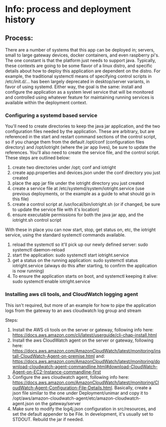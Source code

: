 # Info: process and deployment history

## Process:

There are a number of systems that this app can be deployed in; servers, small to large gateway devices, docker containers, and even raspberry pi's. The one constant is that the platform just needs to support java.
Typically, these contexts are going to be some flavor of a linux distro, and specific details about how to deploy this application are dependent on the distro. For example, the traditional systemctl means of specifying 
control scripts in /etc/init.d/... has been largely deprecated in desktop/server variants, in favor of using systemd. Either way, the goal is the same: install and configure the application as a system level service that 
will be monitored and controlled using whatever feature for maintaining running services is available within the deployment context. 

### Configuring a systemd based service

You'll need to create directories to keep the java jar application, and the two configuration files needed by the application. These are arbitrary, but are referenced in the start and restart command sections of the control script, so if you 
change them from the default /opt/conf (configuration files directory) and /opt/iotright (where the jar app lives), be sure to update the references. You'll also need to create the service file, and the control script. These steps are outlined below:

1. create two directories under /opt; conf and iotright
2. create app.properties and devices.json under the conf directory you just created
3. place the app jar file under the iotright directory you just created
4. create a service file at /etc/systemd/system/iotright.service (use previous deployments, or the example as a guide to what should go in this file)
5. create a control script at /usr/local/bin/iotright.sh (or if changed, be sure to update the service file with it's location)
6. ensure executable permissions for both the java jar app, and the iotright.sh control script

With these in place you can now start, stop, get status on, etc, the iotright service, using the standard systemctl commands available.

1. reload the systemctl so it'll pick up our newly defined server: sudo systemctl daemon-reload
2. start the application: sudo systemctl start iotright.service
3. get a status on the running application: sudo systemctl status iotright.service (always do this after starting, to confirm the application is now running)
4. To ensure the application starts on boot, and systemctl keeping it alive: sudo systemctl enable iotright.service

### Installing aws cli tools, and CloudWatch logging agent
This isn't required, but more of an example for how to pipe the application logs from the gateway to an aws cloudwatch log group and stream

Steps:
1. Install the AWS cli tools on the server or gateway, following info here: https://docs.aws.amazon.com/cli/latest/userguide/cli-chap-install.html
2. Install the aws CloudWatch agent on the server or gateway, following here: https://docs.aws.amazon.com/AmazonCloudWatch/latest/monitoring/install-CloudWatch-Agent-on-premise.html and: https://docs.aws.amazon.com/AmazonCloudWatch/latest/monitoring/download-cloudwatch-agent-commandline.html#download-CloudWatch-Agent-on-EC2-Instance-commandline-first
3. Configure the aws cloudwatch agent, following info here: https://docs.aws.amazon.com/AmazonCloudWatch/latest/monitoring/CloudWatch-Agent-Configuration-File-Details.html. Basically, create a json file similar to the one under Deployment/unimar and copy it to /opt/aws/amazon-cloudwatch-agent/etc/amazon-cloudwatch-agent.json on the gateway/server
4. Make sure to modify the log4j.json configuration in src/resources, and set the default appender to be File. In development, it's usually set to STDOUT. Rebuild the jar if needed.

